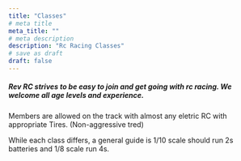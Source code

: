 ```yaml
---
title: "Classes"
# meta title
meta_title: ""
# meta description
description: "Rc Racing Classes"
# save as draft
draft: false
---
```


##### Rev RC strives to be easy to join and get going with rc racing. We welcome all age levels and experience.  
Members are allowed on the track with almost any eletric RC with appropriate Tires.  (Non-aggressive tred)

While each class differs, a general guide is 1/10 scale should run 2s batteries and 1/8 scale run 4s.
